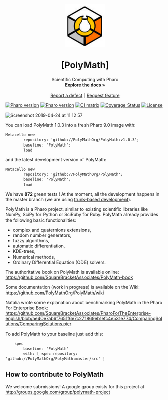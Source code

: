 <p align="center"><img alt="PolyMath" src="assets/logos/logo.png" style="width: 25%; height: 25%">
<h1 align="center">[PolyMath]</h1>
  <p align="center">
    Scientific Computing with Pharo
    <br>
    <a href="https://github.com/PolyMathOrg/PolyMath/wiki"><strong>Explore the docs »</strong></a>
    <br>
    <br>
    <a href="https://github.com/PolyMathOrg/PolyMath/issues/new?labels=Type%3A+Defect">Report a defect</a>
    |
    <a href="https://github.com/PolyMathOrg/PolyMath/issues/new?labels=Type%3A+Feature">Request feature</a>
  </p>
</p>

[![Pharo version](https://img.shields.io/badge/Pharo-8.0-%23aac9ff.svg)](https://pharo.org/download)
[![Pharo version](https://img.shields.io/badge/Pharo-9.0-%23aac9ff.svg)](https://pharo.org/download)
[![CI matrix](https://github.com/PolyMathOrg/PolyMath/actions/workflows/smalltalk-ci.yml/badge.svg)](https://github.com/PolyMathOrg/PolyMath/actions/workflows/smalltalk-ci.yml)
[![Coverage Status](https://coveralls.io/repos/github/PolyMathOrg/PolyMath/badge.svg?branch=master)](https://coveralls.io/github/PolyMathOrg/PolyMath?branch=master)
[![License](https://img.shields.io/badge/license-MIT-blue.svg)](https://raw.githubusercontent.com/PolyMathOrg/PolyMath/master/LICENSE)

<img width="1675" alt="Screenshot 2019-04-24 at 11 12 57" src="https://user-images.githubusercontent.com/327334/56652094-66eb7780-6682-11e9-9753-101be18df67c.png">


You can load PolyMath 1.0.3 into a fresh Pharo 9.0 image with:

```Smalltalk
Metacello new
        repository: 'github://PolyMathOrg/PolyMath:v1.0.3';
        baseline: 'PolyMath';
        load
```

and the latest development version of PolyMath:

```Smalltalk
Metacello new
        repository: 'github://PolyMathOrg/PolyMath';
        baseline: 'PolyMath';
        load
```

We have **872** green tests ! At the moment, all the development happens in the master branch (we are using [trunk-based development](https://trunkbaseddevelopment.com/)).

PolyMath is a Pharo project, similar to existing scientific libraries like NumPy, SciPy for Python or SciRuby for Ruby. PolyMath already provides the following basic functionalities:
- complex and quaternions extensions,
- random number generators,
- fuzzy algorithms,
- automatic differentiation,
- KDE-trees,
- Numerical methods,
- Ordinary Differential Equation (ODE) solvers.

The authoritative book on PolyMath is available online: https://github.com/SquareBracketAssociates/PolyMath-book

Some documentation (work in progress) is available on the Wiki:
https://github.com/PolyMathOrg/PolyMath/wiki

Natalia wrote some explanation about benchmarking PolyMath in the Pharo For Enterprise Book: https://github.com/SquareBracketAssociates/PharoForTheEnterprise-english/blob/ae40e7ab6f7651f6e7c271869eb1efc4e531e774/ComparingSolutions/ComparingSolutions.pier

To add PolyMath to your baseline just add this:

```Smalltalk
    spec
    	baseline: 'PolyMath'
    	with: [ spec repository: 'github://PolyMathOrg/PolyMath:master/src' ]
```

## How to contribute to PolyMath

We welcome submissions! A google group exists for this project at http://groups.google.com/group/polymath-project
